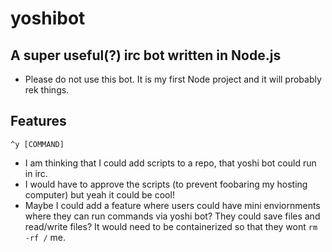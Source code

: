 # yoshibot
## A super useful(?) irc bot written in Node.js

- Please do not use this bot. It is my first Node project and it will probably rek things.

## Features 
`^y [COMMAND]`
- I am thinking that I could add scripts to a repo, that yoshi bot could run in irc.
- I would have to approve the scripts (to prevent foobaring my hosting computer) but yeah it could be cool!
- Maybe I could add a feature where users could have mini enviornments where they can run commands via yoshi bot? They could save files and read/write files? It would need to be containerized so that they wont `rm -rf /` me. 



